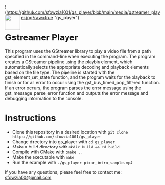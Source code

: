 !(https://github.com/sfowzia1001/gs_player/blob/main/media/gstreamer_player.jpg?raw=true "gs_player")
<a href="url"><img src="https://github.com/sfowzia1001/gs_player/blob/main/media/gstreamer_player.jpg" align="left" height="48" width="48" ></a>

# Gstreamer Player

This program uses the GStreamer library to play a video file from a path specified in the command-line when executing the program. The program creates a GStreamer pipeline using the playbin element, which automatically selects the appropriate decoding and playback elements based on the file type. The pipeline is started with the gst_element_set_state function, and the program waits for the playback to finish or for an error to occur using the gst_bus_timed_pop_filtered function. If an error occurs, the program parses the error message using the gst_message_parse_error function and outputs the error message and debugging information to the console.

# Instructions

- Clone this repository in a desired location with `git clone https://github.com/sfowzia1001/gs_player`
- Change directory into gs_player with `cd gs_player`
- Make a build directory with `mkdir build && cd build`
- Compile with CMake with `cmake ..`
- Make the executable with `make`
- Run the example with `./gs_player pixar_intro_sample.mp4`

If you have any questions, please feel free to contact me:
sfowzia00@gmail.com
